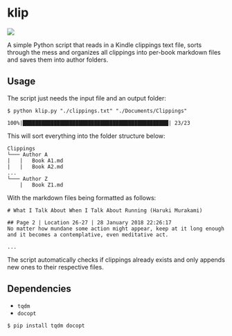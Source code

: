 # klip

![](https://img.shields.io/badge/python-3-blue)

A simple Python script that reads in a Kindle clippings text file, sorts through the mess and organizes all clippings into per-book markdown files and saves them into author folders. 

## Usage

The script just needs the input file and an output folder:

```
$ python klip.py "./clippings.txt" "./Documents/Clippings"

100%|███████████████████████████████████████████████| 23/23
```

This will sort everything into the folder structure below:

```
Clippings
└─── Author A
|   |   Book A1.md
|   |   Book A2.md
...
└─── Author Z
    |   Book Z1.md
```

With the markdown files being formatted as follows:

```
# What I Talk About When I Talk About Running (Haruki Murakami)

## Page 2 | Location 26-27 | 28 January 2018 22:26:17 
No matter how mundane some action might appear, keep at it long enough and it becomes a contemplative, even meditative act.

...
```

The script automatically checks if clippings already exists and only appends new ones to their respective files.

## Dependencies

* `tqdm`
* `docopt`

```
$ pip install tqdm docopt
```